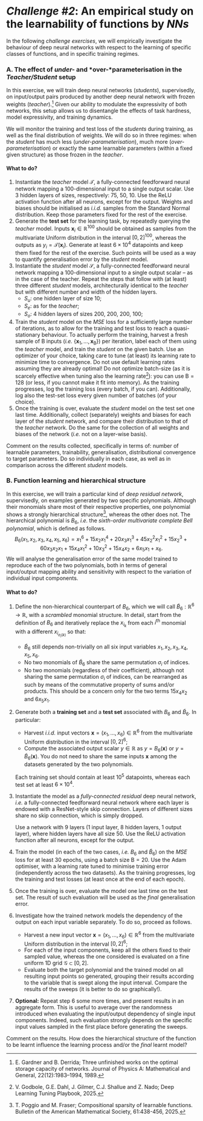 # *Challenge \#2*: An empirical study on the learnability of functions by *NNs*

In the following *challenge exercises*, we will empirically investigate the behaviour of deep neural networks with respect to the learning of specific classes of functions, and in specific training regimes.

### A. The effect of *under-* and *over-*parameterisation in the *Teacher/Student* setup

In this exercise, we will train deep neural networks (*students*), supervisedly, on input/output pairs produced by another deep neural network with frozen weights (*teacher*).[^1] Given our ability to modulate the expressivity of both networks, this setup allows us to disentangle the effects of task hardness, model expressivity, and training dynamics.

We will monitor the training and test loss of the *students* during training, as well as the final distribution of weights. We will do so in three regimes: when the *student* has much less (*under-parameterisation*), much more (*over-parameterisation*) or exactly the same learnable parameters (within a fixed given structure) as those frozen in the *teacher*.

#### What to do?

1. Instantiate the *teacher* model $\mathcal{T}$, a fully-connected feedforward neural network mapping a $100$-dimensional input to a single output scalar. Use  $3$ hidden layers of sizes, respectively: $75$, $50$, $10$. Use the $\mathsf{ReLU}$ activation function after all neurons, except for the output. Weights and biases should be initialised as *i.i.d.* samples from the Standard Normal distribution. Keep those parameters fixed for the rest of the exercise.
2. Generate the **test set** for the learning task, by repeatedly querying the *teacher* model. Inputs $\boldsymbol{x}_i \in \mathbb{R}^{100}$ should be obtained as samples from the multivariate Uniform distribution in the interval $[0,2]^{100}$, whereas the outputs as $y_i = \mathcal{T}(\boldsymbol{x}_i)$. Generate at least $6 \times 10^4$ datapoints and keep them fixed for the rest of the exercise. Such points will be used as a way to quantify generalisation error by the *student* model.
3. Instantiate the *student* model $\mathcal{S}$, a fully-connected feedforward neural network mapping a $100$-dimensional input to a single output scalar – as in the case of the teacher. Repeat the steps that follow with (at least) three different *student* models, architecturally identical to the *teacher* but with different number and width of the hidden layers.
     - $S_u$: one hidden layer of size $10$;
     - $S_e$: as for the *teacher*;
     - $S_o$: $4$ hidden layers of sizes $200$, $200$, $200$, $100$;
4. Train the *student* model on the *MSE* loss for a sufficiently large number of iterations, as to allow for the training and test loss to reach a quasi-stationary behaviour. To actually perform the training, harvest a fresh sample of $\mathsf{B}$ inputs (*i.e.* $\left\{{\boldsymbol{x}_1, \dots, \boldsymbol{x}_{\mathsf{B}}}\right\}$) per iteration, label each of them using the *teacher* model, and train the *student* on the given batch. Use an optimizer of your choice, taking care to tune (at least) its learning rate to minimize time to convergence. Do not use default learning rates assuming they are already optimal! Do not optimize batch-size (as it is scarcely effective when tuning also the learning rate[^2]): you can use $\mathsf{B}=128$ (or less, if you cannot make it fit into memory).
     As the training progresses, log the training loss (every batch, if you can). Additionally, log also the test-set loss every given number of batches (of your choice).
5. Once the training is over, evaluate the *student* model on the test set one last time. Additionally, collect (separately) weights and biases for each layer of the *student* network, and compare their distribution to that of the *teacher* network. Do the same for the collection of all weights and biases of the network (*i.e.* not on a layer-wise basis).

Comment on the results collected, specifically in terms of: number of learnable parameters, trainability, generalisation, distributional convergence to target parameters. Do so individually in each case, as well as in comparison across the different *student* models.

### B. Function learning and hierarchical structure

In this exercise, we will train a particular kind of *deep residual network*, supervisedly, on examples generated by two specific polynomials. Although their monomials share most of their respective properties, one polynomial shows a strongly hierarchical structure[^3], whereas the other does not. The hierarchical polynomial is $B_6$, *i.e.* the *sixth-order multivariate complete Bell polynomial*, which is defined as follows.
$$
B_6(x_1, x_2, x_3, x_4, x_5, x_6) = x_1^6 + 15x_2x_1^4 + 20x_3x_1^3 + 45x_2^2x_1^2 + 15x_2^3 + 60x_3x_2x_1 + 15x_4x_1^2 + 10x_3^2 + 15x_4x_2 + 6x_5x_1 + x_6 \text{.}
$$
We will analyse the generalisation error of the same model trained to reproduce each of the two polynomials, both in terms of general input/output mapping ability and sensitivity with respect to the variation of individual input components.

#### What to do?

1. Define the non-hierarchical counterpart of $B_6$, which we will call $\tilde{B}_6: \mathbb{R}^6 \rightarrow \mathbb{R}$, with a *scrambled* monomial structure. In detail, start from the definition of $B_6$ and iteratively replace the $x_{i_k}$ from each $i^{\text{th}}$ monomial with a different $x_{i_{\sigma_{i}(k)}}$ so that:

     - $\tilde{B}_6$ still depends non-trivially on all six input variables $x_1, x_2, x_3, x_4, x_5, x_6$.
     - No two monomials of $\tilde{B}_6$ share the same permutation $\sigma_{i}$ of indices.
     - No two monomials (regardless of their coefficient), although not sharing the same permutation $\sigma_{i}$ of indices, can be rearranged as such by means of the commutative property of sums and/or products. This should be a concern only for the two terms $15x_4x_2$ and $6x_5x_1$.

2. Generate both a **training set** and a **test set** associated with $B_6$ and $\tilde{B}_6$. In particular:

     - Harvest *i.i.d.* input vectors $\boldsymbol{x} = (x_1,\dots,x_{6}) \in \mathbb{R}^{6}$ from the multivariate Uniform distribution in the interval $[0,2]^{6}$;
     - Compute the associated output scalar $y \in \mathbb{R}$ as $y = B_6(\boldsymbol{x})$ or $y = \tilde{B}_6(\boldsymbol{x})$. You do not need to share the same inputs $\boldsymbol{x}$ among the datasets generated by the two polynomials.

     Each training set should contain at least $10^{5}$ datapoints, whereas each test set at least $6\times 10^{4}$.

3. Instantiate the model as a *fully-connected residual* deep neural network, *i.e.* a fully-connected feedforward neural network where each layer is endowed with a ResNet-style skip connection. Layers of different sizes share no skip connection, which is simply dropped.

     Use a network with $9$ layers ($1$ input layer, $8$ hidden layers, $1$ output layer), where hidden layers have all size $50$. Use the $\mathsf{ReLU}$ activation function after all neurons, except for the output.

4. Train the model (in each of the two cases, *i.e.* $B_6$ and $\tilde{B}_6$) on the *MSE* loss for at least $30$ epochs, using a batch size $\mathsf{B}=20$. Use the $\mathsf{Adam}$ optimiser, with a learning rate tuned to minimise training error (independently across the two datasets). As the training progresses, log the training and test losses (at least once at the end of each epoch).

5. Once the training is over, evaluate the model one last time on the test set. The result of such evaluation will be used as the *final* generalisation error.

6. Investigate how the trained network models the dependency of the output on each input variable separately. To do so, proceed as follows.

     - Harvest a new input vector $\boldsymbol{x} = (x_1,\dots,x_{6}) \in \mathbb{R}^{6}$ from the multivariate Uniform distribution in the interval $[0,2]^{6}$;
     - For each of the input components, keep all the others fixed to their sampled value, whereas the one considered is evaluated on a fine uniform 1D grid $\mathcal{G} \subset [0,2]$.
     - Evaluate both the target polynomial and the trained model on all resulting input points so generated, grouping their results according to the variable that is swept along the input interval. Compare the results of the sweeps (it is better to do so graphically!).

7. **Optional:** Repeat step 6 some more times, and present results in an aggregate form. This is useful to average over the randomness introduced when evaluating the input/output dependency of single input components. Indeed, such evaluation strongly depends on the specific input values sampled in the first place before generating the sweeps.

Comment on the results. How does the hierarchical structure of the function to be learnt influence the learning process and/or the *final* learnt model?

[^1]: E. Gardner and B. Derrida; Three unfinished works on the optimal storage capacity of networks. Journal of Physics A: Mathematical and General, 22(12):1983–1994, 1989.
[^2]: V. Godbole, G.E. Dahl, J. Gilmer, C.J. Shallue and Z. Nado; Deep Learning Tuning Playbook, 2025.
[^3]: T. Poggio and M. Fraser; Compositional sparsity of learnable functions. Bulletin of the American Mathematical Society, 61:438-456, 2025.
